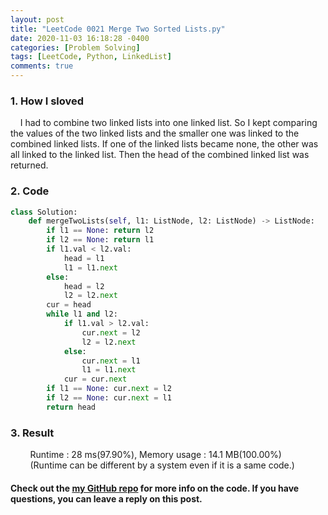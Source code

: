 ```yaml
---
layout: post
title: "LeetCode 0021 Merge Two Sorted Lists.py"
date: 2020-11-03 16:18:28 -0400
categories: [Problem Solving]
tags: [LeetCode, Python, LinkedList]
comments: true
---
```


### 1. How I sloved
&nbsp;&nbsp;&nbsp;&nbsp;I had to combine two linked lists into one linked list. So I kept comparing the values of the two linked lists and the smaller one was linked to the combined linked lists. If one of the linked lists became none, the other was all linked to the linked list. Then the head of the combined linked list was returned.

### 2. Code
```python
class Solution:
    def mergeTwoLists(self, l1: ListNode, l2: ListNode) -> ListNode:
        if l1 == None: return l2
        if l2 == None: return l1
        if l1.val < l2.val:
            head = l1
            l1 = l1.next
        else:
            head = l2
            l2 = l2.next
        cur = head
        while l1 and l2:
            if l1.val > l2.val:
                cur.next = l2
                l2 = l2.next
            else:
                cur.next = l1
                l1 = l1.next
            cur = cur.next
        if l1 == None: cur.next = l2
        if l2 == None: cur.next = l1
        return head
```

### 3. Result
&nbsp;&nbsp;&nbsp;&nbsp;&nbsp;&nbsp;&nbsp;&nbsp;Runtime : 28 ms(97.90%), Memory usage : 14.1 MB(100.00%)  
&nbsp;&nbsp;&nbsp;&nbsp;&nbsp;&nbsp;&nbsp;&nbsp;(Runtime can be different by a system even if it is a same code.)

#### Check out the [my GitHub repo][hyuk-gh] for more info on the code. If you have questions, you can leave a reply on this post.
[hyuk-gh]:   https://github.com/dlgur1994/StudyAlgorithms
